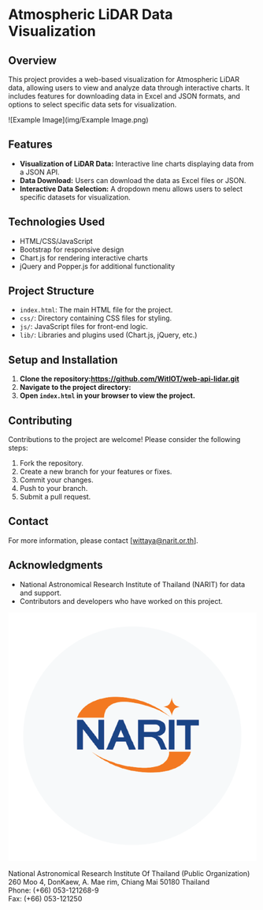 # Atmospheric LiDAR Data Visualization

## Overview
This project provides a web-based visualization for Atmospheric LiDAR data, allowing users to view and analyze data through interactive charts. It includes features for downloading data in Excel and JSON formats, and options to select specific data sets for visualization.

![Example Image](img/Example Image.png)

## Features
- **Visualization of LiDAR Data:** Interactive line charts displaying data from a JSON API.
- **Data Download:** Users can download the data as Excel files or JSON.
- **Interactive Data Selection:** A dropdown menu allows users to select specific datasets for visualization.

## Technologies Used
- HTML/CSS/JavaScript
- Bootstrap for responsive design
- Chart.js for rendering interactive charts
- jQuery and Popper.js for additional functionality

## Project Structure
- `index.html`: The main HTML file for the project.
- `css/`: Directory containing CSS files for styling.
- `js/`: JavaScript files for front-end logic.
- `lib/`: Libraries and plugins used (Chart.js, jQuery, etc.)

## Setup and Installation
1. **Clone the repository:https://github.com/WitIOT/web-api-lidar.git**
2. **Navigate to the project directory:**
3. **Open `index.html` in your browser to view the project.**

## Contributing
Contributions to the project are welcome! Please consider the following steps:
1. Fork the repository.
2. Create a new branch for your features or fixes.
3. Commit your changes.
4. Push to your branch.
5. Submit a pull request.

## Contact
For more information, please contact [wittaya@narit.or.th].

## Acknowledgments
- National Astronomical Research Institute of Thailand (NARIT) for data and support.
- Contributors and developers who have worked on this project.

![NARIT Logo](NARIT.png)

National Astronomical Research Institute Of Thailand (Public Organization)  
260 Moo 4, DonKaew, A. Mae rim, Chiang Mai 50180 Thailand  
Phone: (+66) 053-121268-9  
Fax: (+66) 053-121250
